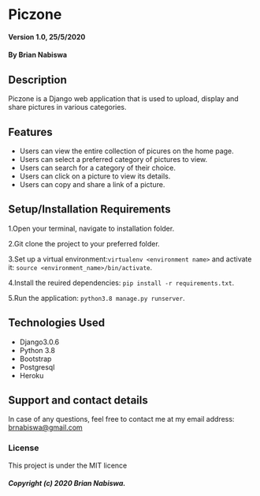 # Piczone
#### Version 1.0, 25/5/2020
#### By Brian Nabiswa

## Description
Piczone is a Django web application that is used to upload, display and share pictures in various categories.
## Features
* Users can view the entire collection of picures on the home page.
* Users can select a preferred category of pictures to view.
* Users can search for a category of their choice.
* Users can click on a picture to view its details.
* Users can copy and share a link of a picture.


## Setup/Installation Requirements
1.Open your terminal, navigate to installation folder.

2.Git clone the project to your preferred folder.

3.Set up a virtual environment:`virtualenv <environment name>` and activate it: `source <environment_name>/bin/activate`.

4.Install the reuired dependencies: `pip install -r requirements.txt`.

5.Run the application: `python3.8 manage.py runserver`.


## Technologies Used
* Django3.0.6
* Python 3.8
* Bootstrap
* Postgresql
* Heroku

## Support and contact details
In case of any questions, feel free to contact me at my email address: brnabiswa@gmail.com
### License
This project is under the MIT licence

##### Copyright (c) 2020 Brian Nabiswa.